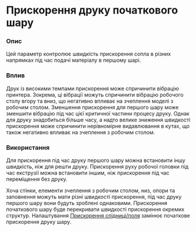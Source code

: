 Прискорення друку початкового шару
====

### **Опис**

Цей параметр контролює швидкість прискорення сопла в різних напрямках під час подачі матеріалу в першому шарі.

### **Вплив**

Друк із високими темпами прискорення може спричинити вібрацію принтера. Зокрема, ці вібрації можуть спричинити вібрацію робочого столу вгору та вниз, що негативно впливає на зчеплення моделі з робочим столом. Зменшення прискорення для першого шару може зменшити вібрацію під час цієї критичної частини процесу друку. Однак для друку знадобиться більше часу, а надто велике зниження швидкості прискорення може спричинити нерівномірне видавлювання в кутах, що також негативно впливає на зчеплення з робочим столом.

### **Використання**

Для прискорення під час друку першого шару можна встановити іншу швидкість, ніж для решти друку. Прискорення руху робочої головки під час екструзії можна встановити іншим, ніж прискорення під час переміщення без друку.

Хоча стінки, елементи зчеплення з робочим столом, низ, опори та заповнення можуть мати різні швидкості прискорення, під час друку першого шару вони будуть зроблені однаковими. Прискорення початкового шару буде перекривати швидкості прискорення окремих структур. Налаштування [Прискорення спідниці/поля](acceleration_skirt_brim.md) замінює початкове прискорення друку шару.
